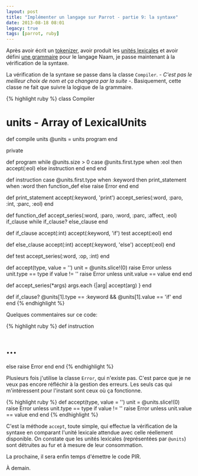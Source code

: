 ```yaml
---
layout: post
title: "Implémenter un langage sur Parrot - partie 9: la syntaxe"
date: 2013-08-18 08:01
legacy: true
tags: [parrot, ruby]
---
```


Après avoir écrit un 
[tokenizer](http://lkdjiin.github.io/blog/2013/08/12/parrot-6-ecrire-le-tokenizer/),
avoir produit les [unités lexicales](http://lkdjiin.github.io/blog/2013/08/13/implementer-un-langage-sur-parrot-partie-7-le-lexer/)
et avoir défini
[une grammaire](http://lkdjiin.github.io/blog/2013/08/17/implementer-un-langage-sur-parrot-partie-8-la-grammaire/)
pour le langage Naam, je passe maintenant à la vérification de la syntaxe.

<!-- more -->

La vérification de la syntaxe se passe dans la classe `Compiler`. *- C'est pas
le meilleur choix de nom et ça changera par la suite -*. Basiquement, cette
classe ne fait que suivre la logique de la grammaire.

{% highlight ruby %}
class Compiler

  # units - Array of LexicalUnits
  def compile units
    @units = units
    program
  end

  private

  def program
    while @units.size > 0
      case @units.first.type
      when :eol then accept(:eol)
      else
        instruction
      end
    end
  end

  def instruction
    case @units.first.type
    when :keyword then print_statement
    when :word then function_def
    else
      raise Error
    end
  end

  def print_statement
    accept(:keyword, 'print')
    accept_series(:word, :paro, :int, :parc, :eol)
  end

  def function_def
    accept_series(:word, :paro, :word, :parc, :affect, :eol)
    if_clause while if_clause?
    else_clause
  end

  def if_clause
    accept(:int)
    accept(:keyword, 'if')
    test
    accept(:eol)
  end

  def else_clause
    accept(:int)
    accept(:keyword, 'else')
    accept(:eol)
  end

  def test
    accept_series(:word, :op, :int)
  end

  def accept(type, value = '')
    unit = @units.slice!(0)
    raise Error unless unit.type == type
    if value != ''
      raise Error unless unit.value == value
    end
  end

  def accept_series(*args)
    args.each {|arg| accept(arg) }
  end

  def if_clause?
    @units[1].type == :keyword && @units[1].value == 'if'
  end
end
{% endhighlight %}

Quelques commentaires sur ce code:

{% highlight ruby %}
def instruction
  # ...
  else
    raise Error
  end
end
{% endhighlight %}

Plusieurs fois j'utilise la classe `Error`, qui n'existe pas. C'est parce que
je ne veux pas encore réfléchir à la gestion des erreurs. Les seuls cas qui
m'intéressent pour l'instant sont ceux où ça fonctionne.

{% highlight ruby %}
def accept(type, value = '')
  unit = @units.slice!(0)
  raise Error unless unit.type == type
  if value != ''
    raise Error unless unit.value == value
  end
end
{% endhighlight %}

C'est la méthode `accept`, toute simple, qui effectue la vérification
de la syntaxe en comparant l'unité lexicale attendue avec celle réellement
disponible. On constate que les unités lexicales (représentées par `@units`)
sont détruites au fur et à mesure de leur consommation.

La prochaine, il sera enfin temps d'émettre le code PIR.





À demain.

